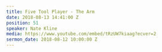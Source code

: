 ```yaml
---
title: Five Tool Player - The Arm
date: 2018-08-13 14:41:00 Z
position: 51
speaker: Nate Kline
media: https://www.youtube.com/embed/tRzUW7kiaag?ecver=2
sermon_date: 2018-08-12 10:00:00 Z
---
```


